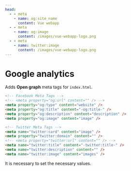 ```yaml
---
head:
  - - meta
    - name: og:site_name
      content: Vue webapp
  - - meta
    - name: og:image
      content: /images/vue-webapp-logo.png
  - - meta
    - name: twitter:image
      content: /images/vue-webapp-logo.png
---
```


# Google analytics

Adds **Open graph** meta tags for `index.html`.

```html
<!-- Facebook Meta Tags -->
<!-- <meta property="og:url" content="" /> -->
<meta property="og:type" content="website" />
<meta property="og:title" content="-og:title-" />
<meta property="og:description" content="description" />
<meta property="og:image" content="image" />

<!-- Twitter Meta Tags -->
<meta name="twitter:card" content="image" />
<meta property="twitter:domain" content="" />
<!-- <meta property="twitter:url" content="" /> -->
<meta name="twitter:title" content="-twitter:title-" />
<meta name="twitter:description" content="" />
<meta name="twitter:image" content="images" />
```

It is necessary to set the necessary values.